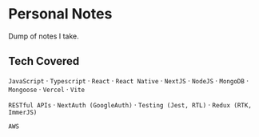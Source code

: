 # Personal Notes

Dump of notes I take.

## Tech Covered

`JavaScript` · `Typescript` · `React` · `React Native` · `NextJS` · `NodeJS` · `MongoDB` · `Mongoose` · `Vercel` · `Vite`

`RESTful APIs` · `NextAuth (GoogleAuth)` · `Testing (Jest, RTL)` · `Redux (RTK, ImmerJS)`

`AWS`